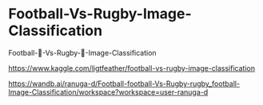 # Football-Vs-Rugby-Image-Classification
Football-🏈-Vs-Rugby-🏉-Image-Classification

https://www.kaggle.com/ligtfeather/football-vs-rugby-image-classification

https://wandb.ai/ranuga-d/Football-football-Vs-Rugby-rugby_football-Image-Classification/workspace?workspace=user-ranuga-d
